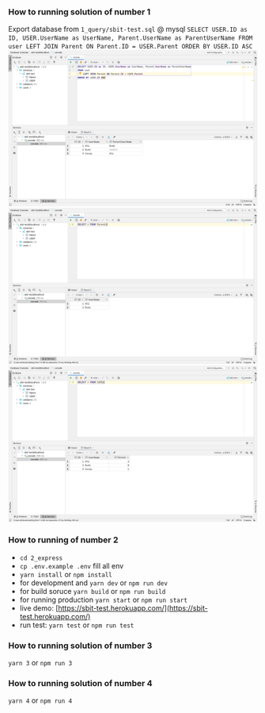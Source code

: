 ### How to running solution of number 1
Export database from `1_query/sbit-test.sql` @ mysql
`SELECT USER.ID as ID, USER.UserName as UserName, Parent.UserName as ParentUserName FROM user LEFT JOIN Parent ON Parent.ID = USER.Parent ORDER BY USER.ID ASC`
![Result](1_query/images/result.png)
![Parent Table](1_query/images/parent.png)
![User Table](1_query/images/user.png)
### How to running of number 2
- `cd 2_express`
- `cp .env.example .env` fill all env
- `yarn install` or `npm install`
- for development and `yarn dev` or `npm run dev`
- for build soruce `yarn build` or `npm run build`
- for running production `yarn start` or `npm run start`
- live demo: [https://sbit-test.herokuapp.com/](https://sbit-test.herokuapp.com/)
- run test: `yarn test` or `npm run test`
### How to running solution of number 3
`yarn 3` or `npm run 3`
### How to running solution of number 4
`yarn 4` or `npm run 4`